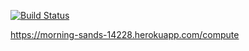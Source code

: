 


[![Build Status](https://travis-ci.org/muzafferbugra/myDemoApp.svg?branch=master)](https://travis-ci.org/muzafferbugra/myDemoApp)


https://morning-sands-14228.herokuapp.com/compute
